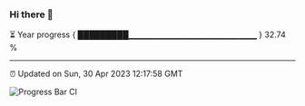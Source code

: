 ### Hi there 👋

⏳ Year progress { █████████▁▁▁▁▁▁▁▁▁▁▁▁▁▁▁▁▁▁▁▁▁ } 32.74 %

---

⏰ Updated on Sun, 30 Apr 2023 12:17:58 GMT

![Progress Bar CI](https://github.com/liununu/liununu/workflows/Progress%20Bar%20CI/badge.svg)
